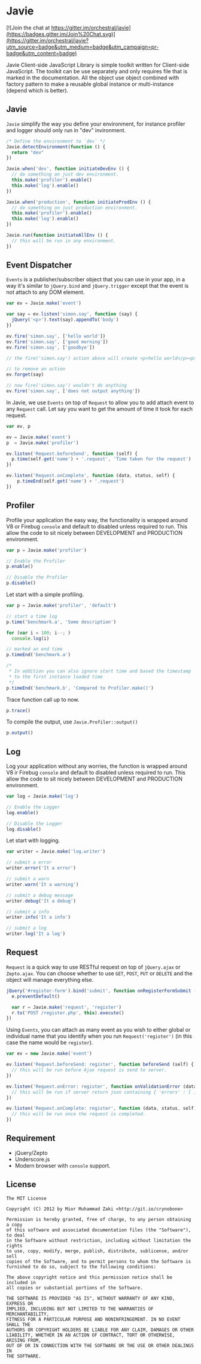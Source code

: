 Javie
=====

[![Join the chat at https://gitter.im/orchestral/javie](https://badges.gitter.im/Join%20Chat.svg)](https://gitter.im/orchestral/javie?utm_source=badge&utm_medium=badge&utm_campaign=pr-badge&utm_content=badge)

Javie Client-side JavaScript Library is simple toolkit written for Client-side JavaScript. The toolkit can be use separately and only requires file that is marked in the documentation. All the object use object combined with factory pattern to make a reusable global instance or multi-instance (depend which is better).

## Javie

`Javie` simplify the way you define your environment, for instance profiler and logger should only run in "dev" invironment.

```javascript
/* Define the environment to `dev` */
Javie.detectEnvironment(function () {
  return "dev"
})

Javie.when('dev', function initiateDevEnv () {
  // do something on just dev environment.
  this.make('profiler').enable()
  this.make('log').enable()
})

Javie.when('production', function initiateProdEnv () {
  // do something on just production environment.
  this.make('profiler').enable()
  this.make('log').enable()
})

Javie.run(function initiateAllEnv () {
  // this will be run in any environment.
})
```

## Event Dispatcher

`Events` is a publisher/subscriber object that you can use in your app, in a way it's similar to `jQuery.bind` and `jQuery.trigger` except that the event is not attach to any DOM element.

```javascript
var ev = Javie.make('event')

var say = ev.listen('simon.say', function (say) {
  jQuery('<p>').text(say).appendTo('body')
})

ev.fire('simon.say', ['hello world'])
ev.fire('simon.say', ['good morning'])
ev.fire('simon.say', ['goodbye'])

// the fire('simon.say') action above will create <p>hello world</p><p>good morning</p><p>goodbye</p>

// to remove an action
ev.forget(say)

// now fire('simon.say') wouldn't do anything
ev.fire('simon.say', ['does not output anything'])
```

In Javie, we use `Events` on top of `Request` to allow you to add attach event to any `Request` call. Let say you want to get the amount of time it took for each request.

```javascript
var ev, p

ev = Javie.make('event')
p  = Javie.make('profiler')

ev.listen('Request.beforeSend', function (self) {
  p.time(self.get('name') + '.request', 'Time taken for the request')
})

ev.listen('Request.onComplete', function (data, status, self) {
	p.timeEnd(self.get('name') + '.request')
})
```

## Profiler

Profile your application the easy way, the functionality is wrapped around V8 or Firebug `console` and default to disabled unless required to run. This allow the code to sit nicely between DEVELOPMENT and PRODUCTION environment.

```javascript
var p = Javie.make('profiler')

// Enable the Profiler
p.enable()

// Disable the Profiler
p.disable()
```

Let start with a simple profiling.

```javascript
var p = Javie.make('profiler', 'default')

// start a time log
p.time('benchmark.a', 'Some description')

for (var i = 100; i--; )
  console.log(i)

// marked an end time
p.timeEnd('benchmark.a')

/*
 * In addition you can also ignore start time and based the timestamp
 * to the first instance loaded time
 */
p.timeEnd('benchmark.b', 'Compared to Profiler.make()')
```

Trace function call up to now.

```javascript
p.trace()
```

To compile the output, use `Javie.Profiler::output()`

```javascript
p.output()
```

## Log

Log your application without any worries, the function is wrapped around V8 ir Firebug `console` and default to disabled unless required to run. This allow the code to sit nicely between DEVELOPMENT and PRODUCTION environment.

```javascript
var log = Javie.make('log')

// Enable the Logger
log.enable()

// Disable the Logger
log.disable()
```

Let start with logging.

```javascript
var writer = Javie.make('log.writer')

// submit a error
writer.error('It a error')

// submit a warn
writer.warn('It a warning')

// submit a debug message
writer.debug('It a debug')

// submit a info
writer.info('It a info')

// submit a log
writer.log('It a log')
```

## Request

`Request` is a quick way to use RESTful request on top of `jQuery.ajax` or `Zepto.ajax`. You can choose whether to use `GET`, `POST`, `PUT` or `DELETE` and the object will manage everything else.

```javascript
jQuery('#register-form').bind('submit', function onRegisterFormSubmit (e) {
  e.preventDefault()

  var r = Javie.make('request', 'register')
  r.to('POST /register.php', this).execute()
})
```

Using `Events`, you can attach as many event as you wish to either global or individual name that you identify when you run `Request('register')` (in this case the name would be `register`).

```javascript
var ev = new Javie.make('event')

ev.listen('Request.beforeSend: register', function beforeSend (self) {
  // this will be run before Ajax request is send to server.
})

ev.listen('Request.onError: register', function onValidationError (data, status, self) {
  // this will be run if server return json containing { 'errors' : [ ] }
})

ev.listen('Request.onComplete: register', function (data, status, self) {
  // this will be run once the request is completed.
})
```

## Requirement

* jQuery/Zepto
* Underscore.js
* Modern browser with `console` support.

## License

	The MIT License

	Copyright (C) 2012 by Mior Muhammad Zaki <http://git.io/crynobone>

	Permission is hereby granted, free of charge, to any person obtaining a copy
	of this software and associated documentation files (the "Software"), to deal
	in the Software without restriction, including without limitation the rights
	to use, copy, modify, merge, publish, distribute, sublicense, and/or sell
	copies of the Software, and to permit persons to whom the Software is
	furnished to do so, subject to the following conditions:

	The above copyright notice and this permission notice shall be included in
	all copies or substantial portions of the Software.

	THE SOFTWARE IS PROVIDED "AS IS", WITHOUT WARRANTY OF ANY KIND, EXPRESS OR
	IMPLIED, INCLUDING BUT NOT LIMITED TO THE WARRANTIES OF MERCHANTABILITY,
	FITNESS FOR A PARTICULAR PURPOSE AND NONINFRINGEMENT. IN NO EVENT SHALL THE
	AUTHORS OR COPYRIGHT HOLDERS BE LIABLE FOR ANY CLAIM, DAMAGES OR OTHER
	LIABILITY, WHETHER IN AN ACTION OF CONTRACT, TORT OR OTHERWISE, ARISING FROM,
	OUT OF OR IN CONNECTION WITH THE SOFTWARE OR THE USE OR OTHER DEALINGS IN
	THE SOFTWARE.

